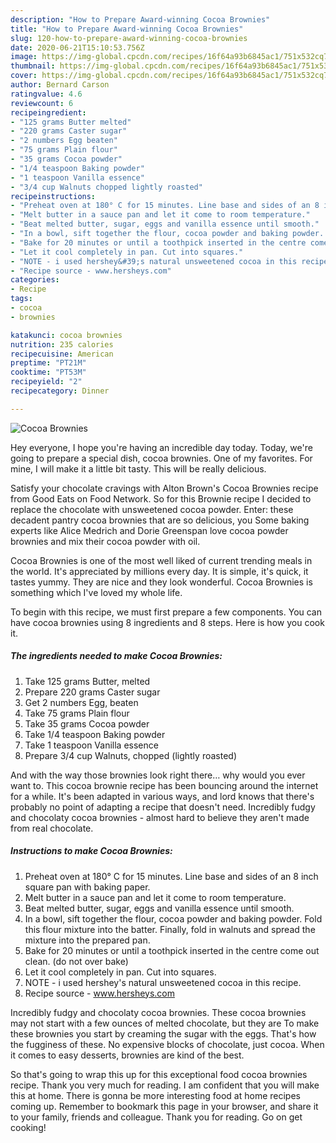 ```yaml
---
description: "How to Prepare Award-winning Cocoa Brownies"
title: "How to Prepare Award-winning Cocoa Brownies"
slug: 120-how-to-prepare-award-winning-cocoa-brownies
date: 2020-06-21T15:10:53.756Z
image: https://img-global.cpcdn.com/recipes/16f64a93b6845ac1/751x532cq70/cocoa-brownies-recipe-main-photo.jpg
thumbnail: https://img-global.cpcdn.com/recipes/16f64a93b6845ac1/751x532cq70/cocoa-brownies-recipe-main-photo.jpg
cover: https://img-global.cpcdn.com/recipes/16f64a93b6845ac1/751x532cq70/cocoa-brownies-recipe-main-photo.jpg
author: Bernard Carson
ratingvalue: 4.6
reviewcount: 6
recipeingredient:
- "125 grams Butter melted"
- "220 grams Caster sugar"
- "2 numbers Egg beaten"
- "75 grams Plain flour"
- "35 grams Cocoa powder"
- "1/4 teaspoon Baking powder"
- "1 teaspoon Vanilla essence"
- "3/4 cup Walnuts chopped lightly roasted"
recipeinstructions:
- "Preheat oven at 180° C for 15 minutes. Line base and sides of an 8 inch square pan with baking paper."
- "Melt butter in a sauce pan and let it come to room temperature."
- "Beat melted butter, sugar, eggs and vanilla essence until smooth."
- "In a bowl, sift together the flour, cocoa powder and baking powder. Fold this flour mixture into the batter. Finally, fold in walnuts and spread the mixture into the prepared pan."
- "Bake for 20 minutes or until a toothpick inserted in the centre come out clean. (do not over bake)"
- "Let it cool completely in pan. Cut into squares."
- "NOTE - i used hershey&#39;s natural unsweetened cocoa in this recipe."
- "Recipe source - www.hersheys.com"
categories:
- Recipe
tags:
- cocoa
- brownies

katakunci: cocoa brownies 
nutrition: 235 calories
recipecuisine: American
preptime: "PT21M"
cooktime: "PT53M"
recipeyield: "2"
recipecategory: Dinner

---
```



![Cocoa Brownies](https://img-global.cpcdn.com/recipes/16f64a93b6845ac1/751x532cq70/cocoa-brownies-recipe-main-photo.jpg)

Hey everyone, I hope you're having an incredible day today. Today, we're going to prepare a special dish, cocoa brownies. One of my favorites. For mine, I will make it a little bit tasty. This will be really delicious.

Satisfy your chocolate cravings with Alton Brown&#39;s Cocoa Brownies recipe from Good Eats on Food Network. So for this Brownie recipe I decided to replace the chocolate with unsweetened cocoa powder. Enter: these decadent pantry cocoa brownies that are so delicious, you Some baking experts like Alice Medrich and Dorie Greenspan love cocoa powder brownies and mix their cocoa powder with oil.

Cocoa Brownies is one of the most well liked of current trending meals in the world. It's appreciated by millions every day. It is simple, it's quick, it tastes yummy. They are nice and they look wonderful. Cocoa Brownies is something which I've loved my whole life.


To begin with this recipe, we must first prepare a few components. You can have cocoa brownies using 8 ingredients and 8 steps. Here is how you cook it.

<!--inarticleads1-->

##### The ingredients needed to make Cocoa Brownies:

1. Take 125 grams Butter, melted
1. Prepare 220 grams Caster sugar
1. Get 2 numbers Egg, beaten
1. Take 75 grams Plain flour
1. Take 35 grams Cocoa powder
1. Take 1/4 teaspoon Baking powder
1. Take 1 teaspoon Vanilla essence
1. Prepare 3/4 cup Walnuts, chopped (lightly roasted)


And with the way those brownies look right there… why would you ever want to. This cocoa brownie recipe has been bouncing around the internet for a while. It&#39;s been adapted in various ways, and lord knows that there&#39;s probably no point of adapting a recipe that doesn&#39;t need. Incredibly fudgy and chocolaty cocoa brownies - almost hard to believe they aren&#39;t made from real chocolate. 

<!--inarticleads2-->

##### Instructions to make Cocoa Brownies:

1. Preheat oven at 180° C for 15 minutes. Line base and sides of an 8 inch square pan with baking paper.
1. Melt butter in a sauce pan and let it come to room temperature.
1. Beat melted butter, sugar, eggs and vanilla essence until smooth.
1. In a bowl, sift together the flour, cocoa powder and baking powder. Fold this flour mixture into the batter. Finally, fold in walnuts and spread the mixture into the prepared pan.
1. Bake for 20 minutes or until a toothpick inserted in the centre come out clean. (do not over bake)
1. Let it cool completely in pan. Cut into squares.
1. NOTE - i used hershey&#39;s natural unsweetened cocoa in this recipe.
1. Recipe source - www.hersheys.com


Incredibly fudgy and chocolaty cocoa brownies. These cocoa brownies may not start with a few ounces of melted chocolate, but they are To make these brownies you start by creaming the sugar with the eggs. That&#39;s how the fugginess of these. No expensive blocks of chocolate, just cocoa. When it comes to easy desserts, brownies are kind of the best. 

So that's going to wrap this up for this exceptional food cocoa brownies recipe. Thank you very much for reading. I am confident that you will make this at home. There is gonna be more interesting food at home recipes coming up. Remember to bookmark this page in your browser, and share it to your family, friends and colleague. Thank you for reading. Go on get cooking!

